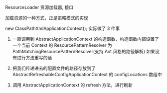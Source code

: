 

ResourceLoader 资源加载器, 接口

加载资源的一种方式，正是策略模式的实现

new ClassPathXmlApplicationContext(); 
实际做了 3 件事

1. 一直调用到 AbstractApplicationContext 的构造函数，构造函数内部设置了一个当前 Context 的
ResourcePatternResolver 为 PathMatchingResourcePatternResolver(支持 Ant 风格的路径解析) 如果没有进行方法重写的话

2. 把我们传递进去的配置文件的路径存放到了 AbstractRefreshableConfigApplicationContext 的 configLocations
数组中

3. 调用 AbstractApplicationContext 的 refresh 方法，进行刷新

```java
```